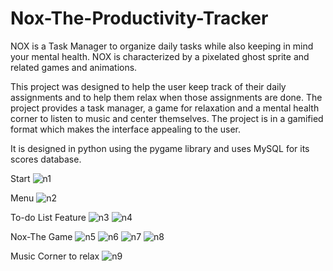 # Nox-The-Productivity-Tracker

NOX is a Task Manager to organize daily tasks while also keeping in mind your
mental health. NOX is characterized by a pixelated
ghost sprite and related games and animations.

This project was designed to help the user keep track of their daily assignments
and to help them relax when those assignments are done. The project provides
a task manager, a game for relaxation and a mental health corner to listen to
music and center themselves. The project is in a gamified format which makes
the interface appealing to the user.

It is designed in python using the pygame library and uses MySQL for its scores database.

Start
![n1](https://github.com/manasvinaik/Nox-The-Productivity-Tracker/assets/140634573/43eb49e0-3da6-45d4-86b7-b4732ddcc07c)

Menu
![n2](https://github.com/manasvinaik/Nox-The-Productivity-Tracker/assets/140634573/12421d55-8c2a-401d-a586-bae8e0376469)

To-do List Feature
![n3](https://github.com/manasvinaik/Nox-The-Productivity-Tracker/assets/140634573/7b5a69b5-4e64-4671-bfe3-7c16bddf8a79)
![n4](https://github.com/manasvinaik/Nox-The-Productivity-Tracker/assets/140634573/dbbf9087-af16-4db7-99bb-e8831289f31b)

Nox-The Game
![n5](https://github.com/manasvinaik/Nox-The-Productivity-Tracker/assets/140634573/1bf77c95-b807-4c60-96d1-490a3ea70dc0)
![n6](https://github.com/manasvinaik/Nox-The-Productivity-Tracker/assets/140634573/5feca7d9-5e3a-45f3-82ae-c6abc3b83b9d)
![n7](https://github.com/manasvinaik/Nox-The-Productivity-Tracker/assets/140634573/ec1248da-f46a-4033-a32d-bd1aa367e0ad)
![n8](https://github.com/manasvinaik/Nox-The-Productivity-Tracker/assets/140634573/fc13872a-bcdd-4ecb-aecc-7e145515738e)

Music Corner to relax
![n9](https://github.com/manasvinaik/Nox-The-Productivity-Tracker/assets/140634573/6d08c6ab-4b41-40ec-a880-cd6f3301e6c2)
